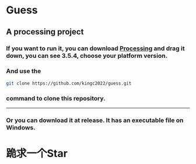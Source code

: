 # Guess
## A processing project
### If you want to run it, you can download <a href="https://processing.org/download" target="_blank">Processing</a> and drag it down, you can see 3.5.4, choose your platform version.
### And use the
```bash
git clone https://github.com/kingc2022/guess.git
```
### command to clone this repository.

-------------------------------------------------------------------------

### Or you can download it at release. It has an executable file on Windows.
# 跪求一个Star

